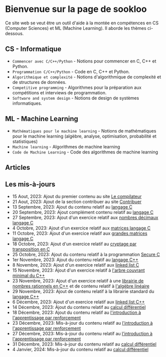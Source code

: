 # Bienvenue sur la page de sookloo

Ce site web se veut être un outil d'aide à la montée en compétences en CS (Computer Sciences) et ML (Machine Learning). Il aborde les thèmes ci-dessous.

## CS - Informatique

* `Commencer avec C/C++/Python` - Notions pour commencer en C, C++ et Python.
* `Programmation C/C++/Python` - Code en C, C++ et Python.
* `Algorithmique et complexité` - Notions d'algorithmique de complexité et de structures de données.
* `Competitive programming` - Algorithmes pour la préparation aux compétitions et interviews de programmation.
* `Software and system design` - Notions de design de systèmes informatiques.

## ML - Machine Learning

* `Mathématiques pour le machine learning` - Notions de mathématiques pour le machine learning (algèbre, analyse, optimisation, probabilité et statistiques)
* `Machine learning` - Algorithmes de machine learning
* `Code de Machine Learning` - Code des algorithmes de machine learning

## Articles

## Les mis-à-jours

* 15 Aout, 2023: Ajout du premier contenu au site [Le compilateur](https://sookloo.info/cp/tools/compiler)
* 21 Aout, 2023: Ajout de la section contribuer au site [Contribuer](https://sookloo.info/support)
* 13 Septembre, 2023: Ajout du contenu relatif au [langage C](https://sookloo.info/cp/programming-lang/c)
* 20 Septembre, 2023: Ajout complément contenu relatif au [langage C](https://sookloo.info/cp/programming-lang/c)
* 27 Septembre, 2023: Ajout d'un exercice relatif aux [nombres décimaux langage C](https://sookloo.info/cp/programming-lang/action-c/action-c-float)
* 4 Octobre, 2023: Ajout d'un exercice relatif aux [matrices langage C](https://sookloo.info/cp/programming-lang/action-c/action-c-matrix)
* 11 Octobre, 2023: Ajout d'un exercice relatif aux [grandes matrices langage C](https://sookloo.info/cp/programming-lang/action-c/action-c-big-matrix)
* 18 Octobre, 2023: Ajout d'un exercice relatif au [cryptage par transposition en C](https://sookloo.info/cp/programming-lang/action-c/action-c-transposition-ciffer)
* 25 Octobre, 2023: Ajout du contenu relatif à la programmation [Secure C](https://sookloo.info/cp/programming-lang/secure-c)
* 1er Novembre, 2023: Ajout du contenu relatif au [langage C++](https://sookloo.info/cp/programming-lang/cpp)
* 8 Novembre, 2023: Ajout d'un exercice relatif aux [linked list C](https://sookloo.info/cp/programming-lang/action-c/action-c-linked-list)
* 15 Novembre, 2023: Ajout d'un exercice relatif à [l'arbre couvrant minimal du C++](https://sookloo.info/cp/programming-lang/action-cpp/action-cpp-mst)
* 23 Novembre, 2023: Ajout d'un exercice relatif à une [librairie de nombres rationnels en C++](https://sookloo.info/cp/programming-lang/action-cpp/action-cpp-rational-nb-lib) et de contenu relatif à [l'algèbre linéaire](https://sookloo.info/mml/algebra-analysis/al)
* 29 Novembre, 2023: Ajout de contenu relatif à la librairie standard du [langage C++](https://sookloo.info/cp/programming-lang/cpp)
* 6 Décembre, 2023: Ajout d'un exercice relatif aux [linked list C++](https://sookloo.info/cp/programming-lang/action-cpp/action-cpp-linked-list)
* 14 Décembre, 2023: Ajout du contenu relatif au [calcul différentiel](https://sookloo.info/mml/algebra-analysis/diff-calculus)
* 18 Décembre, 2023: Ajout du contenu relatif au [l'introduction à l'apprentissage par renforcement](https://sookloo.info/rl/intro-rl)
* 23 Décembre, 2023: Mis-à-jour du contenu relatif au [l'introduction à l'apprentissage par renforcement](https://sookloo.info/rl/intro-rl)
* 27 Décembre, 2023: Mis-à-jour du contenu relatif au [l'introduction à l'apprentissage par renforcement](https://sookloo.info/rl/intro-rl)
* 31 Décembre, 2023: Mis-à-jour du contenu relatif au [calcul différentiel](https://sookloo.info/mml/algebra-analysis/diff-calculus)
* 4 Janvier, 2024: Mis-à-jour du contenu relatif au [calcul différentiel](https://sookloo.info/mml/algebra-analysis/diff-calculus)
